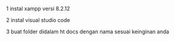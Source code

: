 1 instal xampp versi 8.2.12

2 instal visual studio code 

3 buat folder didalam ht docs dengan nama sesuai keinginan anda 
